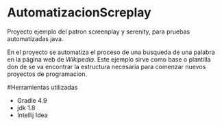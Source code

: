 # AutomatizacionScreplay
Proyecto ejemplo del patron screenplay y serenity, para pruebas automatizadas java.

En el proyecto se automatiza el proceso de una busqueda de una palabra en la página
web de _Wikipedia_. Este ejemplo sirve como base o plantilla don de se va encontrar la 
estructura necesaria para comenzar nuevos proyectos de programacion.


#Herramientas utilizadas
- Gradle 4.9
- jdk 1.8
- Intellij Idea


